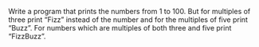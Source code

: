Write a program that prints the numbers from 1 to 100. But for multiples of three print “Fizz” instead of the number and for the multiples of five print “Buzz”. 
For numbers which are multiples of both three and five print “FizzBuzz”.